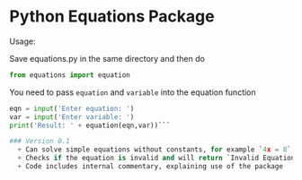 # Python Equations Package

Usage:

Save equations.py in the same directory and then do
```python
from equations import equation
```

You need to pass `equation` and `variable` into the equation function
```python
eqn = input('Enter equation: ')
var = input('Enter variable: ')
print('Result: ' + equation(eqn,var))```

### Version 0.1
  + Can solve simple equations without constants, for example `4x = 8` would return `x = 2.0`
  + Checks if the equation is invalid and will return `Invalid Equation`
  + Code includes internal commentary, explaining use of the package
